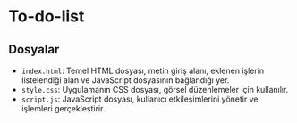 # To-do-list

## Dosyalar

- `index.html`: Temel HTML dosyası, metin giriş alanı, eklenen işlerin listelendiği alan ve JavaScript dosyasının bağlandığı yer.
- `style.css`: Uygulamanın CSS dosyası, görsel düzenlemeler için kullanılır.
- `script.js`: JavaScript dosyası, kullanıcı etkileşimlerini yönetir ve işlemleri gerçekleştirir.

